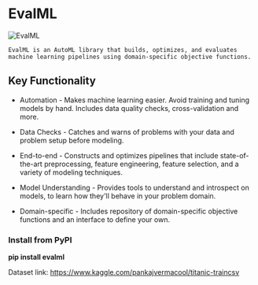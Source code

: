 # EvalML

![EvalML](https://user-images.githubusercontent.com/62986688/115106682-da7ba300-9f83-11eb-938c-c14bdb269868.jpg)

    
    EvalML is an AutoML library that builds, optimizes, and evaluates machine learning pipelines using domain-specific objective functions.
    
## Key Functionality

* Automation - Makes machine learning easier. Avoid training and tuning models by hand. Includes data quality checks, cross-validation and more.

* Data Checks - Catches and warns of problems with your data and problem setup before modeling.

* End-to-end - Constructs and optimizes pipelines that include state-of-the-art preprocessing, feature engineering, feature selection, and a variety of modeling techniques.

* Model Understanding - Provides tools to understand and introspect on models, to learn how they'll behave in your problem domain.

* Domain-specific - Includes repository of domain-specific objective functions and an interface to define your own.

### Install from PyPI

**pip install evalml**

Dataset link: https://www.kaggle.com/pankajvermacool/titanic-traincsv
